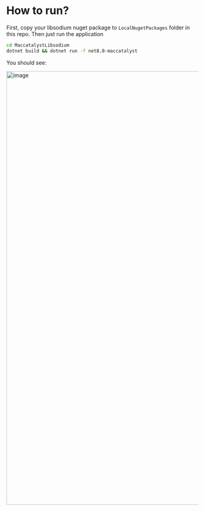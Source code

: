 # How to run?

First, copy your libsodium nuget package to `LocalNugetPackages` folder in this repo. Then just run the application

```bash
cd MaccatalystLibsodium
dotnet build && dotnet run -f net8.0-maccatalyst
```

You should see:

<img width="1136" alt="image" src="https://github.com/jedisct1/libsodium/assets/203266/c07d4ceb-aa8c-471d-b681-7a3b65101c30">
